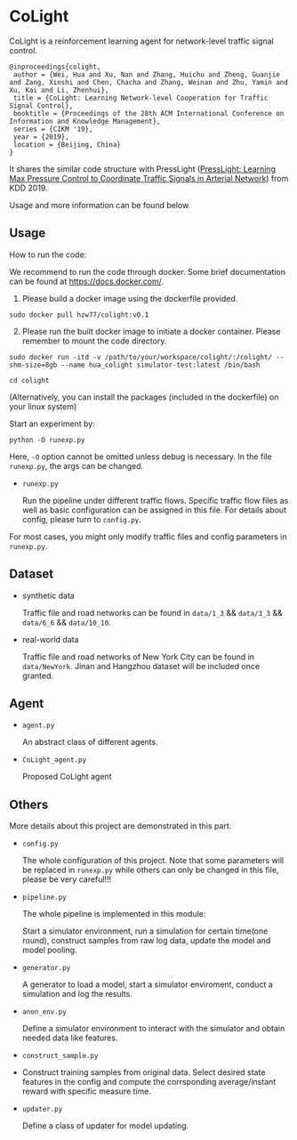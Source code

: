# CoLight

CoLight is a reinforcement learning agent for network-level traffic signal control. 

```
@inproceedings{colight,
 author = {Wei, Hua and Xu, Nan and Zhang, Huichu and Zheng, Guanjie and Zang, Xinshi and Chen, Chacha and Zhang, Weinan and Zhu, Yamin and Xu, Kai and Li, Zhenhui},
 title = {CoLight: Learning Network-level Cooperation for Traffic Signal Control},
 booktitle = {Proceedings of the 28th ACM International Conference on Information and Knowledge Management},
 series = {CIKM '19},
 year = {2019},
 location = {Beijing, China}
} 
```

It shares the similar code structure with PressLight ([PressLight: Learning Max Pressure Control to Coordinate Traffic Signals in Arterial Network](http://personal.psu.edu/hzw77/publications/presslight-kdd19.pdf)) from KDD 2019.

Usage and more information can be found below.

## Usage

How to run the code:

We recommend to run the code through docker. Some brief documentation can be found at https://docs.docker.com/.

1. Please build a docker image using the dockerfile provided.

``sudo docker pull hzw77/colight:v0.1``

2. Please run the built docker image to initiate a docker container. Please remember to mount the code directory.

``sudo docker run -itd -v /path/to/your/workspace/colight/:/colight/ --shm-size=8gb --name hua_colight simulator-test:latest /bin/bash``

``cd colight``

(Alternatively, you can install the packages (included in the dockerfile) on your linux system)

Start an experiment by:

``python -O runexp.py``

Here, ``-O`` option cannot be omitted unless debug is necessary. In the file ``runexp.py``, the args can be changed.

* ``runexp.py``

  Run the pipeline under different traffic flows. Specific traffic flow files as well as basic configuration can be assigned in this file. For details about config, please turn to ``config.py``.


For most cases, you might only modify traffic files and config parameters in ``runexp.py``.

## Dataset

* synthetic data

  Traffic file and road networks can be found in ``data/1_3`` && ``data/3_3`` && ``data/6_6`` && ``data/10_10``.

* real-world data

  Traffic file and road networks of New York City can be found in ``data/NewYork``. Jinan and Hangzhou dataset will be included once granted.



## Agent

* ``agent.py``

  An abstract class of different agents.

* ``CoLight_agent.py``

  Proposed CoLight agent

## Others

More details about this project are demonstrated in this part.

* ``config.py``

  The whole configuration of this project. Note that some parameters will be replaced in ``runexp.py`` while others can only be changed in this file, please be very careful!!!

* ``pipeline.py``

  The whole pipeline is implemented in this module:

  Start a simulator environment, run a simulation for certain time(one round), construct samples from raw log data, update the model and model pooling.

* ``generator.py``

  A generator to load a model, start a simulator enviroment, conduct a simulation and log the results.

* ``anon_env.py``

  Define a simulator environment to interact with the simulator and obtain needed data like features.

* ``construct_sample.py``

* Construct training samples from original data. Select desired state features in the config and compute the corrsponding average/instant reward with specific measure time.

* ``updater.py``

  Define a class of updater for model updating.

